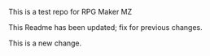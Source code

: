 This is a test repo for RPG Maker MZ

This Readme has been updated; fix for previous changes.

This is a new change.